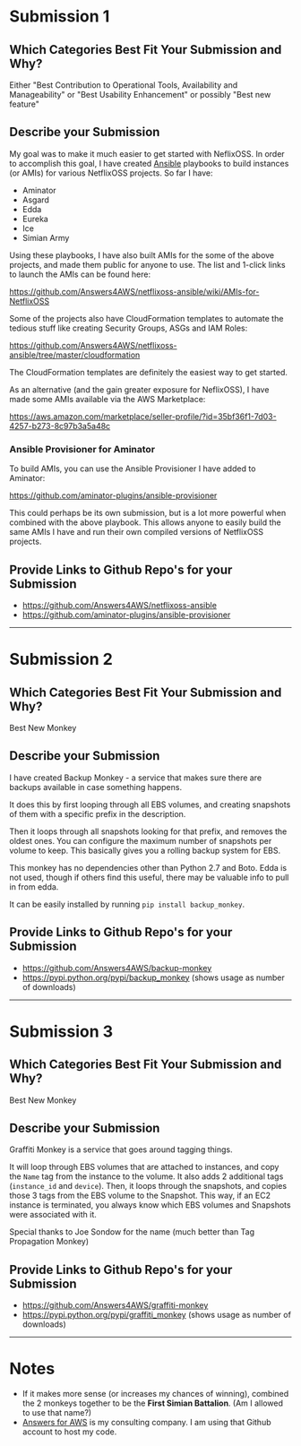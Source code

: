 # Submission 1

## Which Categories Best Fit Your Submission and Why?

Either "Best Contribution to Operational Tools, Availability and Manageability" or "Best Usability Enhancement" or possibly "Best new feature"

## Describe your Submission

My goal was to make it much easier to get started with NeflixOSS. In order to accomplish this goal, I have created [Ansible](https://github.com/ansible/ansible/) playbooks to build instances (or AMIs) for various NetflixOSS projects. So far I have:
* Aminator
* Asgard
* Edda
* Eureka
* Ice
* Simian Army

Using these playbooks, I have also built AMIs for the some of the above projects, and made them public for anyone to use. The list and 1-click links to launch the AMIs can be found here:

https://github.com/Answers4AWS/netflixoss-ansible/wiki/AMIs-for-NetflixOSS

Some of the projects also have CloudFormation templates to automate the tedious stuff like creating Security Groups, ASGs and IAM Roles:

https://github.com/Answers4AWS/netflixoss-ansible/tree/master/cloudformation

The CloudFormation templates are definitely the easiest way to get started.

As an alternative (and the gain greater exposure for NeflixOSS), I have made some AMIs available via the AWS Marketplace:

https://aws.amazon.com/marketplace/seller-profile/?id=35bf36f1-7d03-4257-b273-8c97b3a5a48c


### Ansible Provisioner for Aminator

To build AMIs, you can use the Ansible Provisioner I have added to Aminator:

https://github.com/aminator-plugins/ansible-provisioner

This could perhaps be its own submission, but is a lot more powerful when combined with the above playbook. This allows anyone to easily build the same AMIs I have and run their own compiled versions of NetflixOSS projects.

## Provide Links to Github Repo's for your Submission

 - https://github.com/Answers4AWS/netflixoss-ansible
 - https://github.com/aminator-plugins/ansible-provisioner


* * *

# Submission 2

## Which Categories Best Fit Your Submission and Why?

Best New Monkey

## Describe your Submission

I have created Backup Monkey - a service that makes sure there are backups available in case something happens.

It does this by first looping through all EBS volumes, and creating snapshots of them with a specific prefix in the description.

Then it loops through all snapshots looking for that prefix, and removes the oldest ones. You can configure the maximum number of snapshots per volume to keep. This basically gives you a rolling backup system for EBS.

This monkey has no dependencies other than Python 2.7 and Boto. Edda is not used, though if others find this useful, there may be valuable info to pull in from edda.

It can be easily installed by running `pip install backup_monkey`.

## Provide Links to Github Repo's for your Submission

 - https://github.com/Answers4AWS/backup-monkey
 - https://pypi.python.org/pypi/backup_monkey (shows usage as number of downloads)


* * *

# Submission 3

## Which Categories Best Fit Your Submission and Why?

Best New Monkey

## Describe your Submission

Graffiti Monkey is a service that goes around tagging things.

It will loop through EBS volumes that are attached to instances, and copy the `Name` tag from the instance to the volume. It also adds 2 additional tags (`instance_id` and `device`). Then, it loops through the snapshots, and copies those 3 tags from the EBS volume to the Snapshot. This way, if an EC2 instance is terminated, you always know which EBS volumes and Snapshots were associated with it.

Special thanks to Joe Sondow for the name (much better than Tag Propagation Monkey)


## Provide Links to Github Repo's for your Submission

 - https://github.com/Answers4AWS/graffiti-monkey
 - https://pypi.python.org/pypi/graffiti_monkey (shows usage as number of downloads)



* * *

# Notes

* If it makes more sense (or increases my chances of winning), combined the 2 monkeys together to be the __First Simian Battalion__. (Am I allowed to use that name?)
* [Answers for AWS](http://answersforaws.com/about/) is my consulting company. I am using that Github account to host my code.
